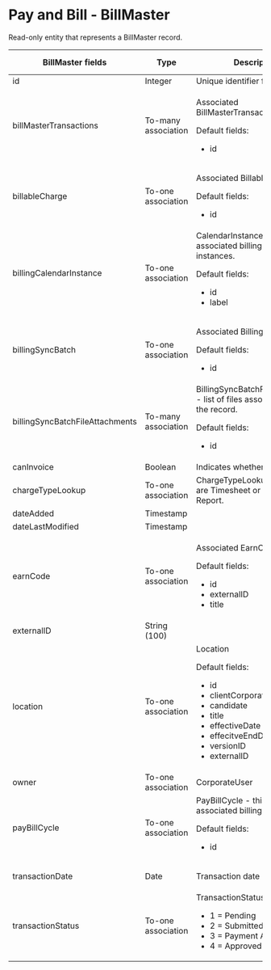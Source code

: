 # Pay and Bill - BillMaster

Read-only entity that represents a BillMaster record.


<table>
    <colgroup>
        <col width="20%" />
        <col width="20%" />
        <col width="20%" />
        <col width="20%" />
        <col width="20%" />
    </colgroup>
    <thead>
        <tr class="header">
            <th>BillMaster fields</th>
            <th>Type</th>
            <th>Description</th>
            <th>Not null</th>
            <th>Read-only</th>
        </tr>
    </thead>
    <tbody>
        <tr class="even">
            <td>id</td>
            <td>Integer</td>
            <td>Unique identifier for this entity.</td>
            <td>X</td>
            <td>X</td>
        </tr>
        <tr class="odd">
            <td>billMasterTransactions</td>
            <td>To-many association</td>
            <td><p>Associated BillMasterTransactions.</p>
<p>Default fields:</p>
<ul>
<li>id</li>
</ul></td>
            <td></td>
            <td>X</td>
        </tr>
        <tr class="even">
            <td>billableCharge</td>
            <td>To-one association</td>
            <td><p>Associated BillableCharge.</p>
                <p>Default fields:</p>
                    <ul>
                        <li>id</li>
                    </ul>
            </td>
            <td></td>
            <td>X</td>
        </tr>
        <tr class="odd">
            <td>billingCalendarInstance</td>
            <td>To-one association</td>
            <td>CalendarInstance - list of associated billing calendar instances.
            <p>Default fields:</p>
                <ul>
                    <li>id</li>
                    <li>label</li>
                </ul>
            </td>
            <td></td>
            <td>X</td>
        </tr>
        <tr class="even">
            <td>billingSyncBatch</td>
            <td>To-one association</td>
            <td><p>Associated BillingSyncBatch.</p>
                <p>Default fields:</p>
                <ul>
                <li>id</li>
                </ul>
            </td>
            <td></td>
            <td>X</td>
        </tr>
        <tr class="odd">
            <td>billingSyncBatchFileAttachments</td>
            <td>To-many association</td>
            <td>BillingSyncBatchFileAttachment - list of files associated with the record.
                <p>Default fields:</p>
                <ul>
                    <li>id</li>
                </ul>
            </td>
            <td></td>
            <td>X</td>
        </tr>
        <tr class="even">
            <td>canInvoice</td>
            <td>Boolean</td>
            <td>Indicates whether can invoice.</td>
            <td></td>
            <td></td>
        </tr>
        <tr class="odd">
            <td>chargeTypeLookup</td>
            <td>To-one association</td>
            <td>ChargeTypeLookup - options are Timesheet or Expense Report.</td>
            <td>X</td>
            <td>X</td>
        </tr>
        <tr class="even">
            <td>dateAdded</td>
            <td>Timestamp</td>
            <td></td>
            <td>X</td>
            <td>X</td>
        </tr>
        <tr class="odd">
            <td>dateLastModified</td>
            <td>Timestamp</td>
            <td></td>
            <td>X</td>
            <td>X</td>
        </tr>
        <tr class="even">
            <td>earnCode</td>
            <td>To-one association</td>
            <td><p>Associated EarnCode.</p>
                <p>Default fields:</p>
                    <ul>
                    <li>id</li>
                    <li>externalID</li>
                    <li>title</li>
                    </ul>
            </td>
            <td></td>
            <td>X</td>
        </tr>
        <tr class="odd">
            <td>externalID</td>
            <td>String (100)</td>
            <td></td>
            <td></td>
            <td>X</td>
        </tr>
        <tr class="even">
            <td>location</td>
            <td>To-one association</td>
            <td>Location
                <p>Default fields:</p>
                <ul>
                        <li>id</li>
                        <li>clientCorporation</li>
                        <li>candidate</li>
                        <li>title</li>
                        <li>effectiveDate</li>
                        <li>effecitveEndDate</li>
                        <li>versionID</li>
                        <li>externalID</li>
                </ul>
            </td>
            <td></td>
            <td>X</td>
        </tr>
        <tr class="odd">
            <td>owner</td>
            <td>To-one association</td>
            <td>CorporateUser</td>
            <td></td>
            <td>X</td>
        </tr>
        <tr class="even">
            <td>payBillCycle</td>
            <td>To-one association</td>
            <td>PayBillCycle - this is the associated billing cycle. 
                <p>Default fields:</p>
                <ul>
                    <li>id</li>
                </ul>
            </td>
            <td></td>
            <td>X</td>
        </tr>
        <tr class="odd">
            <td>transactionDate</td>
            <td>Date</td>
            <td><p>Transaction date</p></td>
            <td></td>
            <td>X</td>
        </tr>
        <tr class="even">
            <td>transactionStatus</td>
            <td>To-one association</td>
            <td>TransactionStatus. Options are:
                <ul>
                    <li>1 = Pending</li>
                    <li>2 = Submitted</li>
                    <li>3 = Payment Approved</li>
                    <li>4 = Approved</li>
                </ul>
            </td>
            <td></td>
            <td></td>
        </tr>
    </tbody>
</table>


     
        
